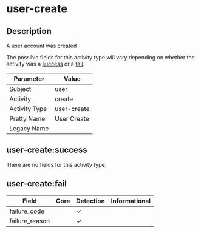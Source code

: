 user-create
===========

Description
-----------
A user account was created

The possible fields for this activity type will vary depending on whether the activity was a [success](#user-createsuccess) or a [fail](#user-createfail).

| Parameter     | Value       |
| ------------- | ----------- |
| Subject       | user        |
| Activity      | create      |
| Activity Type | user-create |
| Pretty Name   | User Create |
| Legacy Name   |             |

user-create:success
-------------------

There are no fields for this activity type.


user-create:fail
----------------

| Field          | Core | Detection | Informational |
| -------------- | ---- | --------- | ------------- |
| failure_code   |      | &#10003;  |               |
| failure_reason |      | &#10003;  |               |